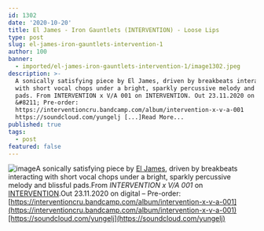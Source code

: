 ```yaml
---
id: 1302
date: '2020-10-20'
title: El James - Iron Gauntlets (INTERVENTION) - Loose Lips
type: post
slug: el-james-iron-gauntlets-intervention-1
author: 100
banner:
  - imported/el-james-iron-gauntlets-intervention-1/image1302.jpeg
description: >-
  A sonically satisfying piece by El James, driven by breakbeats interacting
  with short vocal chops under a bright, sparkly percussive melody and blissful
  pads. From INTERVENTION x V/A 001 on INTERVENTION. Out 23.11.2020 on digital
  &#8211; Pre-order:
  https://interventioncru.bandcamp.com/album/intervention-x-v-a-001
  https://soundcloud.com/yungelj [...]Read More...
published: true
tags:
  - post
featured: false
---
```

![image](../imported/el-james-iron-gauntlets-intervention-1/image1302.jpeg)A sonically satisfying piece by [El James](http://yungelj), driven by breakbeats interacting with short vocal chops under a bright, sparkly percussive melody and blissful pads.From _INTERVENTION x V/A 001_ on [INTERVENTION](https://interventioncru.bandcamp.com/).Out 23.11.2020 on digital – Pre-order: [https://interventioncru.bandcamp.com/album/intervention-x-v-a-001](https://interventioncru.bandcamp.com/album/intervention-x-v-a-001)[https://soundcloud.com/yungelj](https://soundcloud.com/yungelj)